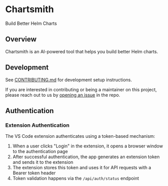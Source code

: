# Chartsmith

Build Better Helm Charts

## Overview

Chartsmith is an AI-powered tool that helps you build better Helm charts.

## Development

See [CONTRIBUTING.md](CONTRIBUTING.md) for development setup instructions.

If you are interested in contributing or being a maintainer on this project, please reach out to us by [opening an issue](https://github.com/replicatedhq/chartsmith/issues/new) in the repo. 

## Authentication

### Extension Authentication

The VS Code extension authenticates using a token-based mechanism:

1. When a user clicks "Login" in the extension, it opens a browser window to the authentication page
2. After successful authentication, the app generates an extension token and sends it to the extension
3. The extension stores this token and uses it for API requests with a Bearer token header
4. Token validation happens via the `/api/auth/status` endpoint


